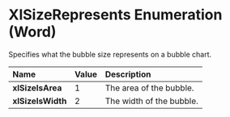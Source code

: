 
# XlSizeRepresents Enumeration (Word)

Specifies what the bubble size represents on a bubble chart.



|**Name**|**Value**|**Description**|
|:-----|:-----|:-----|
|**xlSizeIsArea**|1|The area of the bubble.|
|**xlSizeIsWidth**|2|The width of the bubble.|
